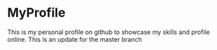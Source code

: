 # MyProfile
This is my personal profile on github to showcase my skills and profile online.
This is an update for the master branch


